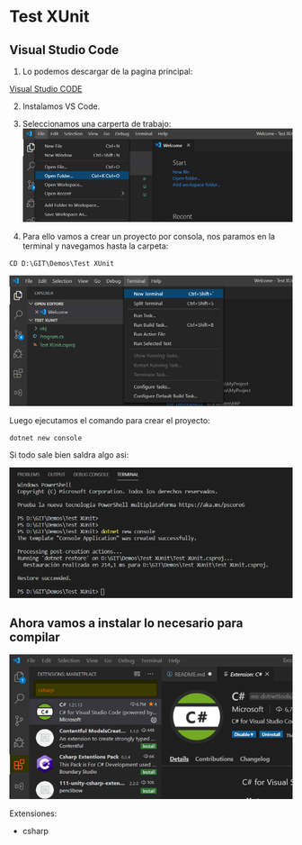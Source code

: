 # Test XUnit

## Visual Studio Code

1. Lo podemos descargar de la pagina principal:

[Visual Studio CODE](https://code.visualstudio.com/)

2. Instalamos VS Code.

3. Seleccionamos una carperta de trabajo:
![Screenshot](../Imagenes/Abrir%20Carpeta.png)

4. Para ello vamos a crear un proyecto por consola, nos paramos en la terminal y navegamos hasta la carpeta: 
```
CD D:\GIT\Demos\Test XUnit
```
![Screenshot](../Imagenes/Abrir%20terminal%20VS%20Code.png)

Luego ejecutamos el comando para crear el proyecto: 
```
dotnet new console
```

Si todo sale bien saldra algo asi:

![Screenshot](../Imagenes/Crear%20proyecto%20consola.png)


## Ahora vamos a instalar lo necesario para compilar

![Screenshot](../Imagenes/Extesiones%20VS%20Code.png)

Extensiones:
* csharp


